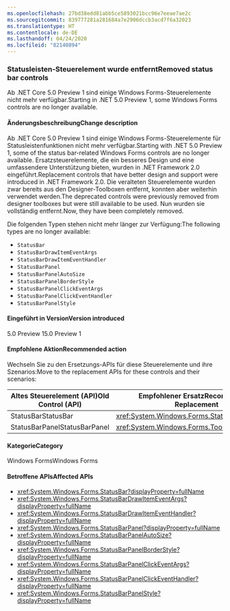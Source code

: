 ```yaml
---
ms.openlocfilehash: 27bd38edd81abb5ce5893021bcc96e7eeae7ae2c
ms.sourcegitcommit: 839777281a281684a7e2906dccb3acd7f6a32023
ms.translationtype: HT
ms.contentlocale: de-DE
ms.lasthandoff: 04/24/2020
ms.locfileid: "82140894"
---
```

### <a name="removed-status-bar-controls"></a><span data-ttu-id="2364b-101">Statusleisten-Steuerelement wurde entfernt</span><span class="sxs-lookup"><span data-stu-id="2364b-101">Removed status bar controls</span></span>

<span data-ttu-id="2364b-102">Ab .NET Core 5.0 Preview 1 sind einige Windows Forms-Steuerelemente nicht mehr verfügbar.</span><span class="sxs-lookup"><span data-stu-id="2364b-102">Starting in .NET 5.0 Preview 1, some Windows Forms controls are no longer available.</span></span>

#### <a name="change-description"></a><span data-ttu-id="2364b-103">Änderungsbeschreibung</span><span class="sxs-lookup"><span data-stu-id="2364b-103">Change description</span></span>

<span data-ttu-id="2364b-104">Ab .NET Core 5.0 Preview 1 sind einige Windows Forms-Steuerelemente für Statusleistenfunktionen nicht mehr verfügbar.</span><span class="sxs-lookup"><span data-stu-id="2364b-104">Starting with .NET 5.0 Preview 1, some of the status bar-related Windows Forms controls are no longer available.</span></span> <span data-ttu-id="2364b-105">Ersatzsteuerelemente, die ein besseres Design und eine umfassendere Unterstützung bieten, wurden in .NET Framework 2.0 eingeführt.</span><span class="sxs-lookup"><span data-stu-id="2364b-105">Replacement controls that have better design and support were introduced in .NET Framework 2.0.</span></span> <span data-ttu-id="2364b-106">Die veralteten Steuerelemente wurden zwar bereits aus den Designer-Toolboxen entfernt, konnten aber weiterhin verwendet werden.</span><span class="sxs-lookup"><span data-stu-id="2364b-106">The deprecated controls were previously removed from designer toolboxes but were still available to be used.</span></span> <span data-ttu-id="2364b-107">Nun wurden sie vollständig entfernt.</span><span class="sxs-lookup"><span data-stu-id="2364b-107">Now, they have been completely removed.</span></span>

<span data-ttu-id="2364b-108">Die folgenden Typen stehen nicht mehr länger zur Verfügung:</span><span class="sxs-lookup"><span data-stu-id="2364b-108">The following types are no longer available:</span></span>

* `StatusBar`
* `StatusBarDrawItemEventArgs`
* `StatusBarDrawItemEventHandler`
* `StatusBarPanel`
* `StatusBarPanelAutoSize`
* `StatusBarPanelBorderStyle`
* `StatusBarPanelClickEventArgs`
* `StatusBarPanelClickEventHandler`
* `StatusBarPanelStyle`

#### <a name="version-introduced"></a><span data-ttu-id="2364b-109">Eingeführt in Version</span><span class="sxs-lookup"><span data-stu-id="2364b-109">Version introduced</span></span>

<span data-ttu-id="2364b-110">5.0 Preview 1</span><span class="sxs-lookup"><span data-stu-id="2364b-110">5.0 Preview 1</span></span>

#### <a name="recommended-action"></a><span data-ttu-id="2364b-111">Empfohlene Aktion</span><span class="sxs-lookup"><span data-stu-id="2364b-111">Recommended action</span></span>

<span data-ttu-id="2364b-112">Wechseln Sie zu den Ersetzungs-APIs für diese Steuerelemente und ihre Szenarios:</span><span class="sxs-lookup"><span data-stu-id="2364b-112">Move to the replacement APIs for these controls and their scenarios:</span></span>

| <span data-ttu-id="2364b-113">Altes Steuerelement (API)</span><span class="sxs-lookup"><span data-stu-id="2364b-113">Old Control (API)</span></span> | <span data-ttu-id="2364b-114">Empfohlener Ersatz</span><span class="sxs-lookup"><span data-stu-id="2364b-114">Recommended Replacement</span></span>                          |
|-------------------|--------------------------------------------------|
| <span data-ttu-id="2364b-115">StatusBar</span><span class="sxs-lookup"><span data-stu-id="2364b-115">StatusBar</span></span>         | <xref:System.Windows.Forms.StatusStrip>          |
| <span data-ttu-id="2364b-116">StatusBarPanel</span><span class="sxs-lookup"><span data-stu-id="2364b-116">StatusBarPanel</span></span>    | <xref:System.Windows.Forms.ToolStripStatusLabel> |

#### <a name="category"></a><span data-ttu-id="2364b-117">Kategorie</span><span class="sxs-lookup"><span data-stu-id="2364b-117">Category</span></span>

<span data-ttu-id="2364b-118">Windows Forms</span><span class="sxs-lookup"><span data-stu-id="2364b-118">Windows Forms</span></span>

#### <a name="affected-apis"></a><span data-ttu-id="2364b-119">Betroffene APIs</span><span class="sxs-lookup"><span data-stu-id="2364b-119">Affected APIs</span></span>

- <xref:System.Windows.Forms.StatusBar?displayProperty=fullName>
- <xref:System.Windows.Forms.StatusBarDrawItemEventArgs?displayProperty=fullName>
- <xref:System.Windows.Forms.StatusBarDrawItemEventHandler?displayProperty=fullName>
- <xref:System.Windows.Forms.StatusBarPanel?displayProperty=fullName>
- <xref:System.Windows.Forms.StatusBarPanelAutoSize?displayProperty=fullName>
- <xref:System.Windows.Forms.StatusBarPanelBorderStyle?displayProperty=fullName>
- <xref:System.Windows.Forms.StatusBarPanelClickEventArgs?displayProperty=fullName>
- <xref:System.Windows.Forms.StatusBarPanelClickEventHandler?displayProperty=fullName>
- <xref:System.Windows.Forms.StatusBarPanelStyle?displayProperty=fullName>

<!-- 

### Affected APIs

- `T:System.Windows.Forms.StatusBar`
- `T:System.Windows.Forms.StatusBarDrawItemEventArgs`
- `T:System.Windows.Forms.StatusBarDrawItemEventHandler`
- `T:System.Windows.Forms.StatusBarPanel`
- `T:System.Windows.Forms.StatusBarPanelAutoSize`
- `T:System.Windows.Forms.StatusBarPanelBorderStyle`
- `T:System.Windows.Forms.StatusBarPanelClickEventArgs`
- `T:System.Windows.Forms.StatusBarPanelClickEventHandler`
- `T:System.Windows.Forms.StatusBarPanelStyle` 

-->
